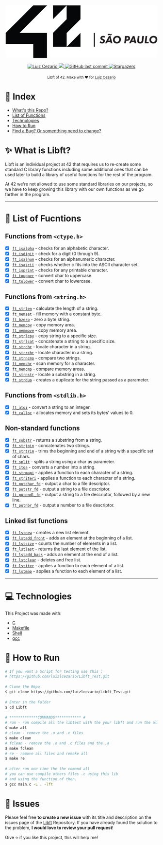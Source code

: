 
<div>
<p align="center">
   <img src="./.github/42.png" alt="Github-Explorer" width="500"/>
</p>
</div>
<p align="center">	
   <a href="https://www.linkedin.com/in/luiz-lima-cezario/">
      <img alt="Luiz Cezario" src="https://img.shields.io/badge/-luizCezario-682998?style=flat&logo=Linkedin&logoColor=white" />
   </a>

  <a aria-label="Completed" href="https://www.42sp.org.br/">
    <img src="https://img.shields.io/badge/42.sp-Libft-682998?logo="></img>
  </a>
  <a href="https://github.com/luizlcezario/Libft/commits/master">
    <img alt="GitHub last commit" src="https://img.shields.io/github/last-commit/luizlcezario/Libft?color=682998">
  </a> 

  <a href="https://github.com/luizlcezario/Libft/stargazers">
    <img alt="Stargazers" src="https://img.shields.io/github/stars/luizlcezario/Libft?color=682998&logo=github">
  </a>
</p>

<div align="center">
  <sub>Libft of 42. Make with ❤︎ for
        <a href="https://github.com/luizlcezario">Luiz Cezario</a> 
    </a>
  </sub>
</div>


# :pushpin: Index

* [What's this Repo?](#sparkles-What-is-Libft?)
* [List of Functions](#bookmark_tabs-List-of-Fucntions)
* [Technologies](#computer-Technologies)
* [How to Run](#construction_worker-How-to-Run)
* [Find a Bug? Or somenthing need to change?](#bug-Issues)

# :sparkles: What is Libft?

Libft is an individual project at 42 that requires us to re-create some standard C library functions including some additional ones that can be used later to build a library of useful functions for the rest of the program.

At 42 we're not allowed to use some standard libraries on our projects, so we have to keep growing this library with our own functions as we go farther in the program.

---

# :bookmark_tabs: List of Fucntions

## Functions from `<ctype.h>`

- [x] [`ft_isalpha`](Part1/ft_isalpha.c)	- checks for an alphabetic character.
- [x] [`ft_isdigit`](Part1/ft_isdigit.c)	- check for a digit (0 through 9).
- [x] [`ft_isalnum`](Part1/ft_isalnum.c)	- checks for an alphanumeric character.
- [x] [`ft_isascii`](Part1/ft_isascii.c)	- checks whether c fits into the ASCII character set.
- [x] [`ft_isprint`](Part1/ft_isprint.c)	- checks for any printable character.
- [x] [`ft_toupper`](Part1/ft_toupper.c)	- convert char to uppercase.
- [x] [`ft_tolower`](Part1/ft_tolower.c)	- convert char to lowercase.

## Functions from `<string.h>`

- [x] [`ft_strlen`](Part1/ft_strlen.c)	- calculate the length of a string.
- [x] [`ft_memset`](Part1/ft_memset.c)	- fill memory with a constant byte.
- [x] [`ft_bzero`](Part1/ft_bzero.c)	- zero a byte string.
- [x] [`ft_memcpy`](Part1/ft_memcpy.c)	- copy memory area.
- [x] [`ft_memmove`](Part1/ft_memmove.c)	- copy memory area.
- [x] [`ft_strlcpy`](Part1/ft_strlcpy.c)	- copy string to a specific size.
- [x] [`ft_strlcat`](Part1/ft_strlcat.c)	- concatenate a string to a specific size.
- [x] [`ft_strchr`](Part1/ft_strchr.c)	- locate character in a string.
- [x] [`ft_strrchr`](Part1/ft_strrchr.c)	- locate character in a string.
- [x] [`ft_strncmp`](Part1/ft_strncmp.c)	- compare two strings.
- [x] [`ft_memchr`](Part1/ft_memchr.c)	- scan memory for a character.
- [x] [`ft_memcmp`](Part1/ft_memcmp.c)	- compare memory areas.
- [x] [`ft_strnstr`](Part1/ft_strnstr.c)	- locate a substring in a string.
- [x] [`ft_strdup`](Part1/ft_strdup.c)	- creates a duplicate for the string passed as a parameter.

## Functions from `<stdlib.h>`
- [x] [`ft_atoi`](Part1/ft_atoi.c)	- convert a string to an integer.
- [x] [`ft_calloc`](Part1/ft_calloc.c)	- allocates memory and sets its bytes' values to 0.

## Non-standard functions
- [x] [`ft_substr`](Part2/ft_substr.c)	- returns a substring from a string.
- [x] [`ft_strjoin`](Part2/ft_strjoin.c)	- concatenates two strings.
- [x] [`ft_strtrim`](Part2/ft_strtrim.c)	- trims the beginning and end of a string with a specific set of chars.
- [x] [`ft_split`](Part2/ft_split.c)	- splits a string using a char as parameter.
- [x] [`ft_itoa`](Part2/ft_itoa.c)	- converts a number into a string.
- [x] [`ft_strmapi`](Part2/ft_strmapi.c)	- applies a function to each character of a string.
- [x] [`ft_striteri`](Part2/ft_striteri.c)	- applies a function to each character of a string.
- [x] [`ft_putchar_fd`](Part2/ft_putchar_fd.c)	- output a char to a file descriptor.
- [x] [`ft_putstr_fd`](Part2/ft_putstr_fd.c)	- output a string to a file descriptor.
- [x] [`ft_putendl_fd`](Part2/ft_putendl_fd.c)	- output a string to a file descriptor, followed by a new line.
- [x] [`ft_putnbr_fd`](Part2/ft_putnbr_fd.c)	- output a number to a file descriptor.

## Linked list functions

- [x] [`ft_lstnew`](Bonus/ft_lstnew.c)	- creates a new list element.
- [x] [`ft_lstadd_front`](Bonus/ft_lstadd_front.c)	- adds an element at the beginning of a list.
- [x] [`ft_lstsize`](Bonus/ft_lstsize.c)	- counts the number of elements in a list.
- [x] [`ft_lstlast`](Bonus/ft_lstlast.c)	- returns the last element of the list.
- [x] [`ft_lstadd_back`](Bonus/ft_lstadd_back.c)	- adds an element at the end of a list.
- [x] [`ft_lstclear`](Bonus/ft_lstclear.c)	- deletes and free list.
- [x] [`ft_lstiter`](Bonus/ft_lstiter.c)	- applies a function to each element of a list.
- [x] [`ft_lstmap`](Bonus/ft_lstmap.c)	- applies a function to each element of a list.

---

# :computer: Technologies

This Project was made with:

* [C](https://devdocs.io/)
* [Makefile](https://www.gnu.org/software/make/manual/make.html)
* [Shell](https://unixguide.readthedocs.io/en/latest/unixcheatsheet/)
* [gcc](https://terminaldeinformacao.com/2015/10/08/como-instalar-e-configurar-o-gcc-no-windows-mingw/)

# :construction_worker: How to Run
```bash
# If you want a Script for testing use this :
# https://github.com/luizlcezario/Libft_Test.git

# Clone the Repo
$ git clone https://github.com/luizlcezario/Libft_Test.git

# Enter in the Folder
$ cd Libft

# *************COMMANDS************ #
# run - run compile all the libtest with the your libft and run the all tests
$ make all
# clean - remove the .o and .c files 
$ make clean
# fclean - remove the .o and .c files and the .a
$ make fclean
# re - remove all files and remake all
$ make re

# after run one time the the comand all 
# you can use compile others files .c using this lib 
# and using the function of then.
$ gcc main.c -L . -lft

```


# :bug: Issues

Please feel free **to create a new issue** with its title and description on the issues page of the [Libft](https://github.com/luizlcezario/Libft/issues) Repository. If you have already found the solution to the problem, **I would love to review your pull request**!


Give ⭐️ if you like this project, this will help me!
